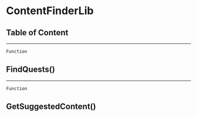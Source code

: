 ContentFinderLib
================

Table of Content
---------------- 

<!-- toc -->

------------------------------------------------------------------------

`Function`

FindQuests()
------------

------------------------------------------------------------------------

`Function`

GetSuggestedContent()
---------------------
